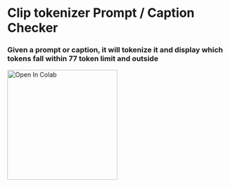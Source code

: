 # Clip tokenizer Prompt / Caption Checker

### Given a prompt or caption, it will tokenize it and display which tokens fall within 77 token limit and outside

<a target="_blank" href="https://colab.research.google.com/github/yushan777/cliptokenizer-caption-check/blob/main/cliptokenizer-caption-check.ipynb">
<img src="https://colab.research.google.com/assets/colab-badge.svg" alt="Open In Colab" width="250"/>
</a>
    
